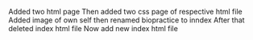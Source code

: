 Added two html page
Then added two css page of respective html file
Added image of own self
then renamed biopractice to inndex
After that deleted index html file
Now add new index html file
